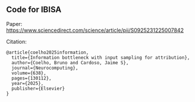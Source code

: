 ## Code for IBISA 
Paper: https://www.sciencedirect.com/science/article/pii/S0925231225007842

Citation:
```
@article{coelho2025information,
  title={Information bottleneck with input sampling for attribution},
  author={Coelho, Bruno and Cardoso, Jaime S},
  journal={Neurocomputing},
  volume={638},
  pages={130112},
  year={2025},
  publisher={Elsevier}
}
```
